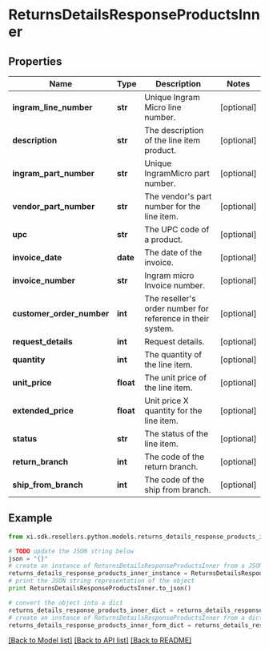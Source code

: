 # ReturnsDetailsResponseProductsInner


## Properties

Name | Type | Description | Notes
------------ | ------------- | ------------- | -------------
**ingram_line_number** | **str** | Unique Ingram Micro line number. | [optional] 
**description** | **str** | The description of the line item product. | [optional] 
**ingram_part_number** | **str** | Unique IngramMicro part number. | [optional] 
**vendor_part_number** | **str** | The vendor&#39;s part number for the line item. | [optional] 
**upc** | **str** | The UPC code of a product. | [optional] 
**invoice_date** | **date** | The date of the invoice. | [optional] 
**invoice_number** | **str** | Ingram micro Invoice number. | [optional] 
**customer_order_number** | **int** | The reseller&#39;s order number for reference in their system. | [optional] 
**request_details** | **int** | Request details. | [optional] 
**quantity** | **int** | The quantity of the line item. | [optional] 
**unit_price** | **float** | The unit price of the line item. | [optional] 
**extended_price** | **float** | Unit price X quantity for the line item. | [optional] 
**status** | **str** | The status of the line item. | [optional] 
**return_branch** | **int** | The code of the return branch. | [optional] 
**ship_from_branch** | **int** | The code of the ship from branch. | [optional] 

## Example

```python
from xi.sdk.resellers.python.models.returns_details_response_products_inner import ReturnsDetailsResponseProductsInner

# TODO update the JSON string below
json = "{}"
# create an instance of ReturnsDetailsResponseProductsInner from a JSON string
returns_details_response_products_inner_instance = ReturnsDetailsResponseProductsInner.from_json(json)
# print the JSON string representation of the object
print ReturnsDetailsResponseProductsInner.to_json()

# convert the object into a dict
returns_details_response_products_inner_dict = returns_details_response_products_inner_instance.to_dict()
# create an instance of ReturnsDetailsResponseProductsInner from a dict
returns_details_response_products_inner_form_dict = returns_details_response_products_inner.from_dict(returns_details_response_products_inner_dict)
```
[[Back to Model list]](../README.md#documentation-for-models) [[Back to API list]](../README.md#documentation-for-api-endpoints) [[Back to README]](../README.md)


